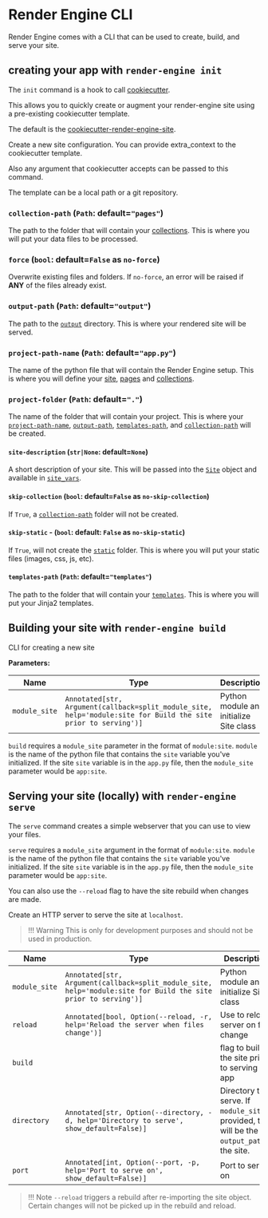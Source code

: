 # Render Engine CLI

Render Engine comes with a CLI that can be used to create, build, and serve your site.

## creating your app with `render-engine init`

The `init` command is a hook to call [cookiecutter](https://github.com/cookiecutter/cookiecutter).

This allows you to quickly create or augment your render-engine site using a pre-existing cookiecutter template.

The default is the [cookiecutter-render-engine-site](https://github.com/render-engine/cookiecutter-render-engine-site).

Create a new site configuration. You can provide extra_context to the cookiecutter template.

Also any argument that cookiecutter accepts can be passed to this command.

The template can be a local path or a git repository.

### `collection-path` (`Path`: default=`"pages"`)

The path to the folder that will contain your [collections](../collection). This is where you will put your data files to be processed.

### `force` (`bool`: default=`False` as `no-force`)

Overwrite existing files and folders. If `no-force`, an error will be raised if **ANY** of the files already exist.

### `output-path` (`Path`: default=`"output"`)

The path to the [`output`](../site?id=output_path) directory. This is where your rendered site will be served.

### `project-path-name` (`Path`: default=`"app.py"`)

The name of the python file that will contain the Render Engine setup. This is where you will define your [site](../site), [pages](../page) and [collections](../collection).

### `project-folder` (`Path`: default=`"."`)

The name of the folder that will contain your project. This is where your [`project-path-name`](#project-path-name-path-defaultapppy), [`output-path`](#output-path-path-defaultoutput), [`templates-path`](#templates-path-path-defaulttemplates), and [`collection-path`](#collection-path-path-defaultpages) will be created.

#### `site-description` (`str|None`: default=`None`)

A short description of your site.  This will be passed into the [`Site`](../site) object and available in [`site_vars`](../site?id=site_vars).

#### `skip-collection` (`bool`: default=`False` as `no-skip-collection`)

If `True`, a [`collection-path`](../collection?id=content_path) folder will not be created.

#### `skip-static` - (`bool`: default: `False` as `no-skip-static`)

If `True`, will not create the [`static`](../site?id=static_path) folder. This is where you will put your static files (images, css, js, etc).

#### `templates-path` (`Path`: default=`"templates"`)

The path to the folder that will contain your [`templates`](../templates). This is where you will put your Jinja2 templates.

## Building your site with `render-engine build`

CLI for creating a new site

**Parameters:**

| Name | Type | Description | Default |
| --- | --- | --- | --- |
|`module_site`|`Annotated[str, Argument(callback=split_module_site, help='module:site for Build the site prior to serving')]`|Python module and initialize Site class|_required_|

`build` requires a `module_site` parameter in the format of `module:site`. `module` is the name of the python file that contains the `site` variable you've initialized. If the site `site` variable is in the `app.py` file, then the `module_site` parameter would be `app:site`.

## Serving your site (locally) with `render-engine serve`

The `serve` command creates a simple webserver that you can use to view your files.

`serve` requires a `module_site` argument in the format of `module:site`. `module` is the name of the python file that contains the `site` variable you've initialized. If the site `site` variable is in the `app.py` file, then the `module_site` parameter would be `app:site`.

You can also use the `--reload` flag to have the site rebuild when changes are made.

Create an HTTP server to serve the site at `localhost`.

> !!! Warning
    This is only for development purposes and should not be used in production.

| Name | Type | Description | Default |
| --- | --- | --- | --- |
| `module_site` | `Annotated[str, Argument(callback=split_module_site, help='module:site for Build the site prior to serving')]` |Python module and initialize Site class | _required_ |
| `reload` | `Annotated[bool, Option(--reload, -r, help='Reload the server when files change')]` |Use to reload server on file change | `None` |
| `build` |  |flag to build the site prior to serving the app | _required_ |
| `directory` | `Annotated[str, Option(--directory, -d, help='Directory to serve', show_default=False)]` |Directory to serve. If `module_site`is provided, this will be the `output_path`of the site. | `None` |
| `port` | `Annotated[int, Option(--port, -p, help='Port to serve on', show_default=False)]` |Port to serve on | `8000` |

> !!! Note
    `--reload` triggers a rebuild after re-importing the site object. Certain changes will not be picked up in the rebuild and reload.
